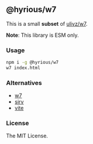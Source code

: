 ## @hyrious/w7

This is a small **subset** of [ulivz/w7](https://github.com/ulivz/w7).

**Note**: This library is ESM only.

### Usage

```bash
npm i -g @hyrious/w7
w7 index.html
```

### Alternatives

- [w7](https://github.com/ulivz/w7)
- [sirv](https://github.com/lukeed/sirv)
- [vite](https://vitejs.dev)

### License

The MIT License.
